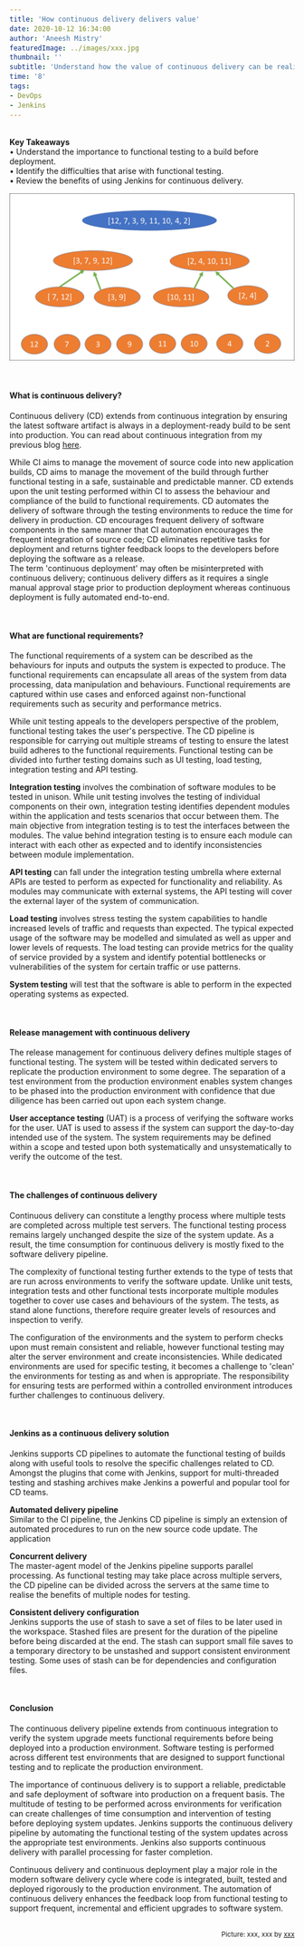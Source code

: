 ```yaml
---
title: 'How continuous delivery delivers value'
date: 2020-10-12 16:34:00
author: 'Aneesh Mistry'
featuredImage: ../images/xxx.jpg
thumbnail: ''
subtitle: 'Understand how the value of continuous delivery can be realised amongst teams of multiple developers.'
time: '8'
tags:
- DevOps
- Jenkins
---
```

<br>
<strong>Key Takeaways</strong><br>
&#8226; Understand the importance to functional testing to a build before deployment.<br>
&#8226; Identify the difficulties that arise with functional testing.<br>
&#8226; Review the benefits of using Jenkins for continuous delivery.<br>

![Merge sort step 2](../../src/images/011MergeSort2.png)

<br>
<h4>What is continuous delivery?</h4>
<p>
Continuous delivery (CD) extends from continuous integration by ensuring the latest software artifact is always in a deployment-ready build to be sent into production. You can read about continuous integration from my previous blog <a href="" target="_blank">here</a>.
</p>
<p>
While CI aims to manage the movement of source code into new application builds, CD aims to manage the movement of the build through further functional testing in a safe, sustainable and predictable manner. CD extends upon the unit testing performed within CI to assess the behaviour and compliance of the build to functional requirements. 
CD automates the delivery of software through the testing environments to reduce the time for delivery in production. CD encourages frequent delivery of software components in the same manner that CI automation encourages the frequent integration of source code; CD eliminates repetitive tasks for deployment and returns tighter feedback loops to the developers before deploying the software as a release.
<br>
The term 'continuous deployment' may often be misinterpreted with continuous delivery; continuous delivery differs as it requires a single manual approval stage prior to production deployment whereas continuous deployment is fully automated end-to-end.
</p>

<br>
<h4>What are functional requirements?</h4>
<p>
The functional requirements of a system can be described as the behaviours for inputs and outputs the system is expected to produce. The functional requirements can encapsulate all areas of the system from data processing, data manipulation and behaviours. Functional requirements are captured within use cases and enforced against non-functional requirements such as security and performance metrics.</p>
<p>
While unit testing appeals to the developers perspective of the problem, functional testing takes the user's perspective. The CD pipeline is responsible for carrying out multiple streams of testing to ensure the latest build adheres to the functional requirements. Functional testing can be divided into further testing domains such as UI testing, load testing, integration testing and API testing. 
</p>

<p>
<strong>Integration testing</strong> involves the combination of software modules to be tested in unison. While unit testing involves the testing of individual components on their own, integration testing identifies dependent modules within the application and tests scenarios that occur between them. The main objective from integration testing is to test the interfaces between the modules. The value behind integration testing is to ensure each module can interact with each other as expected and to identify inconsistencies between module implementation.
</p>

<p>
<strong>API testing</strong> can fall under the integration testing umbrella where external APIs are tested to perform as expected for functionality and reliability. As modules may communicate with external systems, the API testing will cover the external layer of the system of communication. 
</p>

<p>
<strong>Load testing</strong> involves stress testing the system capabilities to handle increased levels of traffic and requests than expected. The typical expected usage of the software may be modelled and simulated as well as upper and lower levels of requests. The load testing can provide metrics for the quality of service provided by a system and identify potential bottlenecks or vulnerabilities of the system for certain traffic or use patterns.
</p>
<p>
<strong>System testing</strong> will test that the software is able to perform in the expected operating systems as expected.
</p>

<br>
<h4>Release management with continuous delivery</h4>
<p>
The release management for continuous delivery defines multiple stages of functional testing. The system will be tested within dedicated servers to replicate the production environment to some degree. The separation of a test environment from the production environment enables system changes to be phased into the production environment with confidence that due diligence has been carried out upon each system change.
</p>
<p>
<strong>User acceptance testing</strong> (UAT) is a process of verifying the software works for the user. UAT is used to assess if the system can support the day-to-day intended use of the system. The system requirements may be defined within a scope and tested upon both systematically and unsystematically to verify the outcome of the test.
</p>

<br>
<h4>The challenges of continuous delivery</h4>
<p>
Continuous delivery can constitute a lengthy process where multiple tests are completed across multiple test servers. The functional testing process remains largely unchanged despite the size of the system update. As a result, the time consumption for continuous delivery is mostly fixed to the software delivery pipeline.
</p>
<p>
The complexity of functional testing further extends to the type of tests that are run across environments to verify the software update. Unlike unit tests, integration tests and other functional tests incorporate multiple modules together to cover use cases and behaviours of the system. The tests, as stand alone functions, therefore require greater levels of resources and inspection to verify. 
</p>
<p>
The configuration of the environments and the system to perform checks upon must remain consistent and reliable, however functional testing may alter the server environment and create inconsistencies. While dedicated environments are used for specific testing, it becomes a challenge to 'clean' the environments for testing as and when is appropriate. The responsibility for ensuring tests are performed within a controlled environment introduces further challenges to continuous delivery.
</p>

<br>
<h4>Jenkins as a continuous delivery solution</h4>
<p>
Jenkins supports CD pipelines to automate the functional testing of builds along with useful tools to resolve the specific challenges related to CD.
Amongst the plugins that come with Jenkins, support for multi-threaded testing and stashing archives make Jenkins a powerful and popular tool for CD teams.
</p>

<p>
<strong>Automated delivery pipeline</strong><br>
Similar to the CI pipeline, the Jenkins CD pipeline is simply an extension of automated procedures to run on the new source code update. The application 
</p>
<p>
<strong>Concurrent delivery</strong><br>
The master-agent model of the Jenkins pipeline supports parallel processing. As functional testing may take place across multiple servers, the CD pipeline can 
be divided across the servers at the same time to realise the benefits of multiple nodes for testing. 
</p>
<p>
<strong>Consistent delivery configuration</strong><br>
Jenkins supports the use of stash to save a set of files to be later used in the workspace. Stashed files are present for the duration of the pipeline before being 
discarded at the end. The stash can support small file saves to a temporary directory to be unstashed and support consistent environment testing. 
Some uses of stash can be for dependencies and configuration files. 
</p>

<br>
<h4>Conclusion</h4>
<p>
The continuous delivery pipeline extends from continuous integration to verify the system upgrade meets functional requirements before being deployed into a 
production environment. Software testing is performed across different test environments that are designed to support functional testing and to replicate the production environment.
</p>
<p>
The importance of continuous delivery is to support a reliable, predictable and safe deployment of software into production on a frequent basis. The multitude of testing to be performed across environments for verification can create challenges of time consumption and intervention of testing before deploying system updates. Jenkins supports the continuous delivery pipeline by automating the functional testing of the system updates across the appropriate test environments. Jenkins also supports continuous delivery with parallel processing for faster completion.
</p>
<p>
Continuous delivery and continuous deployment play a major role in the modern software delivery cycle where code is integrated, built, tested and deployed rigorously to the production environment. The automation of continuous delivery enhances the feedback loop from functional testing to support frequent, incremental and efficient upgrades to software system. 
</p>

<br>
<small style="float: right;" >Picture: xxx, xxx by <a target="_blank" href="http">xxx</small></a><br>